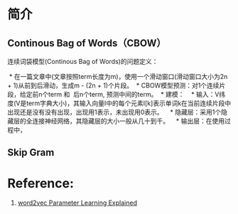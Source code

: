 
# 简介

## Continous Bag of Words（CBOW）

连续词袋模型(Continous Bag of Words)的问题定义：

  * 在一篇文章中(文章按照term长度为m)，使用一个滑动窗口(滑动窗口大小为2n + 1)从前到后滑动，生成m - (2n + 1)个片段。
  * CBOW模型预测：对1个连续片段，给定前n个term 和  后n个term, 预测中间的term。
  * 建模：
    * 输入：V纬度(V是term字典大小)，其输入向量I中的每个元素I[k]表示单词k在当前连续片段中出现还是没有没有出现，出现用1表示，未出现用0表示。
    * 隐藏层：采用1个隐藏层的全连接神经网络，其隐藏层的大小一般从几十到千。
    * 输出层：在使用过程中，
## Skip Gram

# 

# Reference:
1. [word2vec Parameter Learning Explained](http://www-personal.umich.edu/~ronxin/pdf/w2vexp.pdf)
